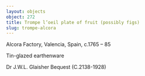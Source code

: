 ```yaml
---
layout: objects
object: 272
title: Trompe l’oeil plate of fruit (possibly figs)
slug: trompe-alcora
---
```

Alcora Factory, Valencia, Spain, c.1765 – 85  

Tin-glazed earthenware  

Dr J.W.L. Glaisher Bequest (C.2138-1928)

